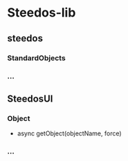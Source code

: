 <!--
 * @Author: baozhoutao@steedos.com
 * @Date: 2022-09-01 09:11:13
 * @LastEditors: baozhoutao@steedos.com
 * @LastEditTime: 2022-10-31 12:00:36
 * @Description: 
-->
# Steedos-lib


## steedos
### StandardObjects

### ...


## SteedosUI
### Object
- async getObject(objectName, force)

### ...